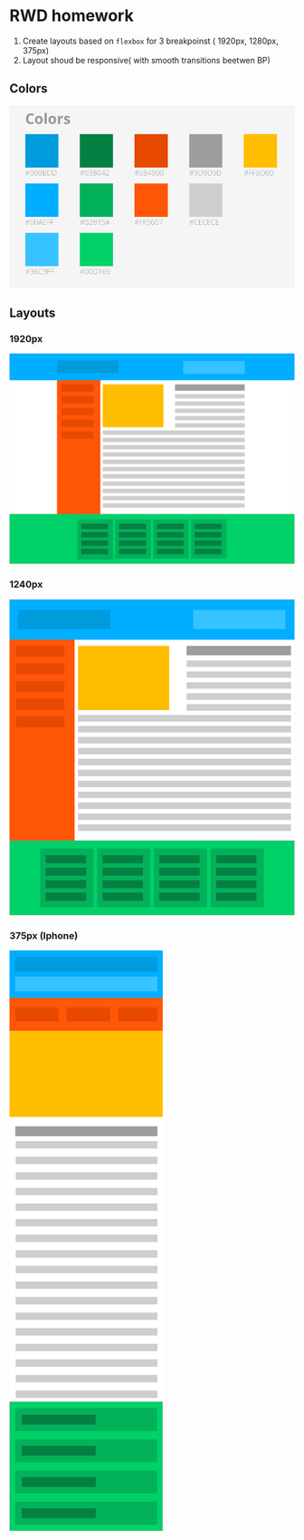 # RWD homework

1. Create layouts based on ```flexbox``` for 3 breakpoinst ( 1920px, 1280px, 375px)
2. Layout shoud be responsive( with smooth transitions beetwen BP)

## Colors
![Colors](https://github.com/ibardak/rwd-hw/blob/master/Colors.png)

## Layouts
### 1920px
![1920 px](https://github.com/ibardak/rwd-hw/blob/master/1920.png)

### 1240px
![1280 px](https://github.com/ibardak/rwd-hw/blob/master/1280.png)

### 375px (Iphone)
![375 px](https://github.com/ibardak/rwd-hw/blob/master/375.png)



